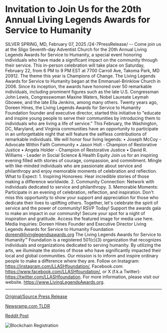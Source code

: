 # Invitation to Join Us for the 20th Annual Living Legends Awards for Service to Humanity

SILVER SPRING, MD, February 07, 2025 /24-7PressRelease/ -- Come join us at the Sligo Seventh-day Adventist Church for the 20th Annual Living Legends Awards for Service to Humanity, a special event honoring individuals who have made a significant impact on the community through their service. This in-person celebration will take place on Saturday, February 22, from 6 PM to 9 PM EST at 7700 Carroll Ave, Takoma Park, MD 20912. The theme this year is Champions of Change.  The Living Legends Awards for Service to Humanity began at the Emmanuel-Brinklow Church in 2006. Since its inception, the awards have honored over 50 remarkable individuals, including prominent figures such as the late U.S. Congressman John Lewis, Congresswoman Maxine Waters, Nobel Laureate Leymah Gbowee, and the late Ella Jenkins, among many others.  Twenty years ago, Doreen Hines, the Living Legends Awards for Service to Humanity Foundation founder and executive director, started this initiative to "educate and inspire young people to serve their communities by introducing them to individuals who are living a life of service."  This February, the Washington, DC, Maryland, and Virginia communities have an opportunity to participate in an unforgettable night that will feature the selfless contributions of remarkable individuals.  We will honor four living legends:  • Joseph McCoy - Advocate Within Faith Community  • Jason Holt - Champion of Restorative Justice  • Angela Holder - Champion of Restorative Justice  • David R. Williams - Leader in Social Science & Health Equity  Join us for an inspiring evening filled with stories of courage, compassion, and commitment. Mingle with like-minded individuals who are passionate about service and philanthropy and enjoy memorable moments of celebration and reflection.  What to Expect: 1. Inspiring Honorees: Hear incredible stories of those making a difference worldwide.  2. Community Connection: Network with individuals dedicated to service and philanthropy.  3. Memorable Moments: Participate in an evening of celebration, reflection, and inspiration.   Don't miss this opportunity to show your support and appreciation for those who dedicate their lives to uplifting others. Together, let's celebrate the spirit of service and the power of community!  RSVP Today! Support the awards gala to make an impact in our community! Secure your spot for a night of inspiration and gratitude.  Access the featured image for media use here. Media Inquiries: Doreen Hines Founder and Executive Director Living Legends Awards for Service to Humanity Foundation doreen@livinglegendsawards.org  The Living Legends Awards for Service to Humanity™ Foundation is a registered 501(c)(3) organization that recognizes individuals and organizations dedicated to serving humanity. By utilizing the arts, we illuminate the stories of those who have significantly impacted their local and global communities. Our mission is to inform and inspire ordinary people to make a difference where they are. Follow on Instagram: https://instagram.com/LLASHfoundation/, Facebook.com: https://www.facebook.com/LLASHfoundation/, or X (f.k.a Twitter): https://twitter.com/LLASHfoundation.  For more information, please visit our website. https://www.LivingLegendsAwards.org. 

---

[Original/Source Press Release](https://www.24-7pressrelease.com/press-release/519501/invitation-to-join-us-for-the-20th-annual-living-legends-awards-for-service-to-humanity)
                    

[Newsramp.com TLDR](https://newsramp.com/curated-news/join-us-at-the-20th-annual-living-legends-awards-for-service-to-humanity-event/0cfce4189118990a474de761dac7501a) 

 



[Reddit Post](https://www.reddit.com/r/newsramp/comments/1ijq66y/join_us_at_the_20th_annual_living_legends_awards/) 



![Blockchain Registration](https://cdn.newsramp.app/24-7PressRelease/qrcode/252/7/icyLo6W.webp)
